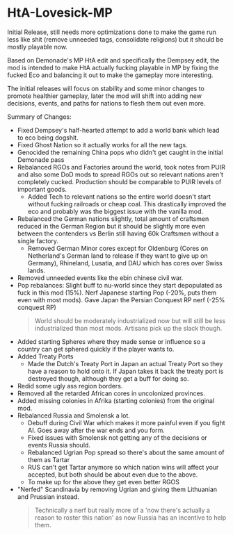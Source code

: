 # HtA-Lovesick-MP

Initial Release, still needs more optimizations done to make the game run less like shit (remove unneeded tags, consolidate religions) but it should be mostly playable now.

Based on Demonade's MP HtA edit and specifically the Dempsey edit, the mod is intended to make HtA actually fucking playable in MP by fixing the fucked Eco and balancing it out to make the gameplay more interesting.

The initial releases will focus on stability and some minor changes to promote healthier gameplay, later the mod will shift into adding new decisions, events, and paths for nations to flesh them out even more.

Summary of Changes:
* Fixed Dempsey's half-hearted attempt to add a world bank which lead to eco being dogshit.
* Fixed Ghost Nation so it actually works for all the new tags.
* Genocided the remaining China pops who didn't get caught in the initial Demonade pass
* Rebalanced RGOs and Factories around the world, took notes from PUIR and also some DoD mods to spread RGOs out so relevant nations aren't completely cucked. Production should be comparable to PUIR levels of important goods.
  * Added Tech to relevant nations so the entire world doesn't start without fucking railroads or cheap coal. This drastically improved the eco and probably was the biggest issue with the vanilla mod.
* Rebalanced the German nations slightly, total amount of craftsmen reduced in the German Region but it should be slightly more even between the contenders vs Berlin still having 60k Craftsmen without a single factory.
  * Removed German Minor cores except for Oldenburg (Cores on Netherland's German land to release if they want to give up on Germany), Rhineland, Lusatia, and DAU which has cores over Swiss lands.
* Removed unneeded events like the ebin chinese civil war.
* Pop rebalances: Slight buff to nu-world since they start depopulated as fuck in this mod (15%). Nerf Japanese starting Pop (-20%, puts them even with most mods). Gave Japan the Persian Conquest RP nerf (-25% conquest RP)
  > World should be moderately industrialized now but will still be less industrialized than most mods. Artisans pick up the slack though.
* Added starting Spheres where they made sense or influence so a country can get sphered quickly if the player wants to.
* Added Treaty Ports
  * Made the Dutch's Treaty Port in Japan an actual Treaty Port so they have a reason to hold onto it. If Japan takes it back the treaty port is destroyed though, although they get a buff for doing so.
* Redid some ugly ass region borders.
* Removed all the retarded African cores in uncolonized provinces.
* Added missing colonies in Afrika (starting colonies) from the original mod.
* Rebalanced Russia and Smolensk a lot.
	* Debuff during Civil War which makes it more painful even if you fight AI. Goes away after the war ends and you form.
	* Fixed issues with Smolensk not getting any of the decisions or events Russia should.
	* Rebalanced Ugrian Pop spread so there's about the same amount of them as Tartar
	* RUS can't get Tartar anymore so which nation wins will affect your accepted, but both should be about even due to the above.
	* To make up for the above they get even better RGOS
* "Nerfed" Scandinavia by removing Ugrian and giving them Lithuanian and Prussian instead.
  >Technically a nerf but really more of a 'now there's actually a reason to roster this nation' as now Russia has an incentive to help them.
